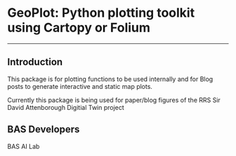 # GeoPlot: Python plotting toolkit using Cartopy or Folium
---
## Introduction
This package is for plotting functions to be used internally and for Blog posts to generate interactive and static map plots. 

Currently this package is being used for paper/blog figures of the RRS Sir David Attenborough Digitial Twin project

## BAS Developers
BAS AI Lab